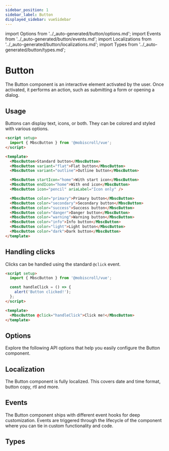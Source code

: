 ```yaml
---
sidebar_position: 1
sidebar_label: Button
displayed_sidebar: vueSidebar
---
```


import Options from '../\_auto-generated/button/options.md';
import Events from '../\_auto-generated/button/events.md';
import Localizations from '../\_auto-generated/button/localizations.md';
import Types from '../\_auto-generated/button/types.md';

# Button

The Button component is an interactive element activated by the user.
Once activated, it performs an action, such as submitting a form or opening a dialog.

## Usage

Buttons can display text, icons, or both. They can be colored and styled with various options.

```html
<script setup>
  import { MbscButton } from '@mobiscroll/vue';
</script>

<template>
  <MbscButton>Standard button</MbscButton>
  <MbscButton variant="flat">Flat button</MbscButton>
  <MbscButton variant="outline">Outline button</MbscButton>

  <MbscButton startIcon="home">With start icon</MbscButton>
  <MbscButton endIcon="home">With end icon</MbscButton>
  <MbscButton icon="pencil" ariaLabel="Icon only" />

  <MbscButton color="primary">Primary button</MbscButton>
  <MbscButton color="secondary">Secondary button</MbscButton>
  <MbscButton color="success">Success button</MbscButton>
  <MbscButton color="danger">Danger button</MbscButton>
  <MbscButton color="warning">Warning button</MbscButton>
  <MbscButton color="info">Info button</MbscButton>
  <MbscButton color="light">Light button</MbscButton>
  <MbscButton color="dark">Dark button</MbscButton>
</template>
```

## Handling clicks

Clicks can be handled using the standard `@click` event.

```html
<script setup>
  import { MbscButton } from '@mobiscroll/vue';

  const handleClick = () => {
    alert('Button clicked!');
  };
</script>

<template>
  <MbscButton @click="handleClick">Click me!</MbscButton>
</template>
```

<div className="option-list">

## Options
Explore the following API options that help you easily configure the Button component.

<Options />

## Localization
The Button component is fully localized. This covers date and time format, button copy, rtl and more.

<Localizations />

## Events
The Button component ships with different event hooks for deep customization. Events are triggered through the lifecycle of the component where you can tie in custom functionality and code.

<Events />

## Types

<Types />

</div>
